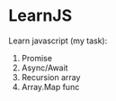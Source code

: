 # LearnJS
Learn javascript (my task):

1. Promise
2. Async/Await
3. Recursion array
4. Array.Map func
